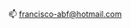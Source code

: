 📫 francisco-abf@hotmail.com

<!---
xicofigueiredo/xicofigueiredo is a ✨ special ✨ repository because its `README.md` (this file) appears on your GitHub profile.
You can click the Preview link to take a look at your changes.
--->
